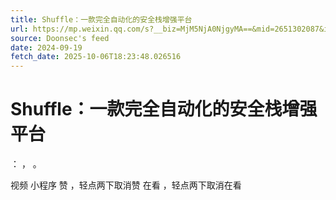 ```yaml
---
title: Shuffle：一款完全自动化的安全栈增强平台
url: https://mp.weixin.qq.com/s?__biz=MjM5NjA0NjgyMA==&mid=2651302087&idx=4&sn=14e7fc8ffaf614c0708a84c5fbe67b2d
source: Doonsec's feed
date: 2024-09-19
fetch_date: 2025-10-06T18:23:48.026516
---
```


# Shuffle：一款完全自动化的安全栈增强平台

：
，
。

视频
小程序
赞
，轻点两下取消赞
在看
，轻点两下取消在看
